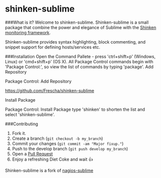shinken-sublime
===============

###What is it?
Welcome to shinken-sublime.
Shinken-sublime is a small package that combine the power and elegance of Sublime with the [Shinken monitoring framework](https://github.com/naparuba/shinken).

Shinken-sublime provides syntax highlighting, block commenting, and snippet support for defining hosts/services etc.

###Installation
Open the Command Pallete - press 'ctrl+shift+p' (Windows, Linux) or 'cmd+shift+p' (OS X).
All Package Control commands begin with 'Package Control:', so view the list of commands by typing 'package'.
Add Repository

Package Control: Add Repository

https://github.com/Frescha/shinken-sublime

Install Package

Package Control: Install Package
type 'shinken' to shorten the list and select 'shinken-sublime'. 

###Contributing
1. Fork it.
2. Create a branch (`git checkout -b my_branch`)
3. Commit your changes (`git commit -am "Major fixup."`)
4. Push to the develop branch (`git push develop my_branch`)
5. Open a [Pull Request](https://github.com/Frescha/shinken-sublime/pulls)
6. Enjoy a refreshing Diet Coke and wait :+1:


Shinken-sublime is a fork of [nagios-sublime](https://github.com/bn0/nagios-sublime)